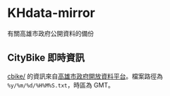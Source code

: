 # KHdata-mirror
有關高雄市政府公開資料的備份

## CityBike 即時資訊
[cbike/](cbike/) 的資訊來自[高雄市政府開放資料平台](http://data.kaohsiung.gov.tw/Opendata/DetailList.aspx?CaseNo1=AH&CaseNo2=6&Lang=C)。檔案路徑為 `%y/%m/%d/%H%M%S.txt`，時區為 GMT。